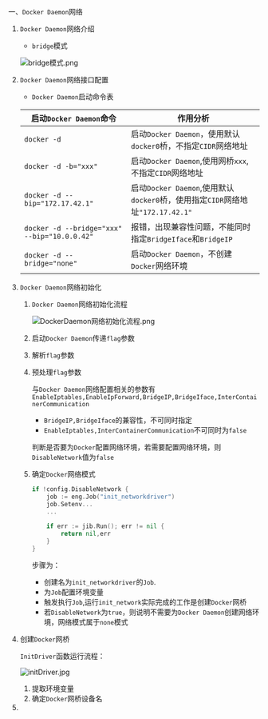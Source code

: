一、`Docker Daemon`网络

1. `Docker Daemon`网络介绍

   - `bridge`模式

   ![bridge模式.png](http://ww1.sinaimg.cn/large/d3f19072gy1gc0oxxlxiuj20a904v0to.jpg)

2. `Docker Daemon`网络接口配置

   - `Docker Daemon`启动命令表

   | 启动`Docker Daemon`命令                      | 作用分析                                                     |
   | -------------------------------------------- | ------------------------------------------------------------ |
   | `docker -d`                                  | 启动`Docker Daemon`，使用默认`docker0`桥，不指定`CIDR`网络地址 |
   | `docker -d -b="xxx"`                         | 启动`Docker Daemon`,使用网桥`xxx`,不指定`CIDR`网络地址       |
   | `docker -d --bip="172.17.42.1"`              | 启动`Docker Daemon`,使用默认`docker0`桥，使用指定`CIDR`网络地址`"172.17.42.1"` |
   | `docker -d --bridge="xxx" --bip="10.0.0.42"` | 报错，出现兼容性问题，不能同时指定`BridgeIface`和`BridgeIP`  |
   | `docker -d --bridge="none"`                  | 启动`Docker Daemon`，不创建`Docker`网络环境                  |

3. `Docker Daemon`网络初始化

   1. `Docker Daemon`网络初始化流程

      ![DockerDaemon网络初始化流程.png](http://ww1.sinaimg.cn/large/d3f19072gy1gc0oyxc0p8j20ga0fktbk.jpg)

   2. 启动`Docker Daemon`传递`flag`参数

   3. 解析`flag`参数

   4. 预处理`flag`参数

      与`Docker Daemon`网络配置相关的参数有`EnableIptables,EnableIpForward,BridgeIP,BridgeIface,InterContainerCommunication`

      - `BridgeIP,BridgeIface`的兼容性，不可同时指定
      - `EnableIptables,InterContainerCommunication`不可同时为`false`

      判断是否要为`Docker`配置网络环境，若需要配置网络环境，则`DisableNetwork`值为`false`

   5. 确定`Docker`网络模式

      ```go
      if !config.DisableNetwork {
          job := eng.Job("init_networkdriver")
          job.Setenv...
          ...
          
          if err := jib.Run(); err != nil {
              return nil,err
          }
      }
      ```

      步骤为：

      - 创建名为`init_networkdriver`的`Job`.
      - 为`Job`配置环境变量
      - 触发执行`Job`,运行`init_network`实际完成的工作是创建`Docker`网桥
      - 若`DisableNetwork`为`true`，则说明不需要为`Docker Daemon`创建网络环境，网络模式属于`none`模式

4. 创建`Docker`网桥

   `InitDriver`函数运行流程：

   ![initDriver.jpg](http://ww1.sinaimg.cn/large/d3f19072gy1gc0ozljuimj20z91dx474.jpg)

   1. 提取环境变量
   2. 确定`Docker`网桥设备名

5. 